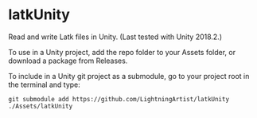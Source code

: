 # latkUnity
Read and write Latk files in Unity. (Last tested with Unity 2018.2.)

To use in a Unity project, add the repo folder to your Assets folder, or download a package from Releases.

To include in a Unity git project as a submodule, go to your project root in the terminal and type:
```
git submodule add https://github.com/LightningArtist/latkUnity ./Assets/latkUnity

```
